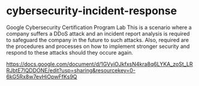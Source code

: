 # cybersecurity-incident-response

Google Cybersecurity Certification Program Lab
This is a scenario where a company suffers a DDoS attack and an incident report analysis is required to safeguard the company in the future to such attacks. Also, required are the procedures and processes on how to implement stronger security and respond to these attacks should they occure again.

https://docs.google.com/document/d/1GVyiOJkfxsN4kra8q6LYKA_zoSt_LRRJbtE7lQDDONE/edit?usp=sharing&resourcekey=0-6kG5Rx8w7evHiOpwFfKs9Q

